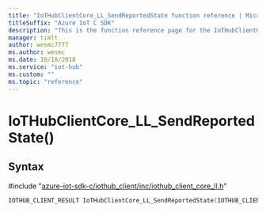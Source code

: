 ```yaml
---                             
title: "IoTHubClientCore_LL_SendReportedState function reference | Microsoft Docs" 
titleSuffix: "Azure IoT C SDK"            
description: "This is the function reference page for the IoTHubClientCore_LL_SendReportedState() function in the Azure IoT C SDK. This SDK is used with Azure IoT Hub and Azure IoT Hub Device Provisioning Service"            
manager: timlt                 
author: wesmc7777              
ms.author: wesmc               
ms.date: 10/18/2018                    
ms.service: "iot-hub"             
ms.custom: ""                
ms.topic: "reference"        
---                            
```


# IoTHubClientCore_LL_SendReportedState()

## Syntax

\#include "[azure-iot-sdk-c/iothub_client/inc/iothub_client_core_ll.h](../iothub-client-core-ll-h.md)"  
```C
IOTHUB_CLIENT_RESULT IoTHubClientCore_LL_SendReportedState(IOTHUB_CLIENT_CORE_LL_HANDLE  C2);
```

